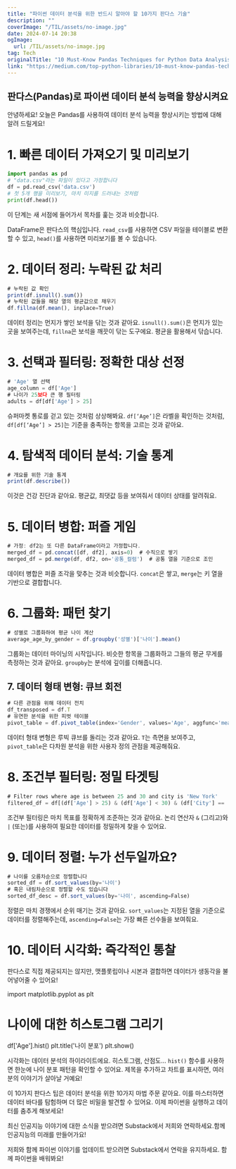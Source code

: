 ```yaml
---
title: "파이썬 데이터 분석을 위한 반드시 알아야 할 10가지 판다스 기술"
description: ""
coverImage: "/TIL/assets/no-image.jpg"
date: 2024-07-14 20:38
ogImage: 
  url: /TIL/assets/no-image.jpg
tag: Tech
originalTitle: "10 Must-Know Pandas Techniques for Python Data Analysis"
link: "https://medium.com/top-python-libraries/10-must-know-pandas-techniques-for-python-data-analysis-16b4c562cdd7"
---
```



## 판다스(Pandas)로 파이썬 데이터 분석 능력을 향상시켜요

안녕하세요! 오늘은 Pandas를 사용하여 데이터 분석 능력을 향상시키는 방법에 대해 알려 드릴게요!

# 1. 빠른 데이터 가져오기 및 미리보기

```python
import pandas as pd
# "data.csv"라는 파일이 있다고 가정합니다
df = pd.read_csv('data.csv')
# 첫 5개 행을 미리보기, 마치 미지를 드러내는 것처럼
print(df.head())
```

<!-- TIL 수평 -->
<ins class="adsbygoogle"
     style="display:block"
     data-ad-client="ca-pub-4877378276818686"
     data-ad-slot="1549334788"
     data-ad-format="auto"
     data-full-width-responsive="true"></ins>
<script>
(adsbygoogle = window.adsbygoogle || []).push({});
</script>

이 단계는 새 서점에 들어가서 목차를 훑는 것과 비슷합니다.

DataFrame은 판다스의 핵심입니다. `read_csv`를 사용하면 CSV 파일을 테이블로 변환할 수 있고, `head()`를 사용하면 미리보기를 볼 수 있습니다.

# 2. 데이터 정리: 누락된 값 처리

```js
# 누락된 값 확인
print(df.isnull().sum())
# 누락된 값들을 해당 열의 평균값으로 채우기
df.fillna(df.mean(), inplace=True)
```

<!-- TIL 수평 -->
<ins class="adsbygoogle"
     style="display:block"
     data-ad-client="ca-pub-4877378276818686"
     data-ad-slot="1549334788"
     data-ad-format="auto"
     data-full-width-responsive="true"></ins>
<script>
(adsbygoogle = window.adsbygoogle || []).push({});
</script>

데이터 정리는 먼지가 쌓인 보석을 닦는 것과 같아요. `isnull().sum()`은 먼지가 있는 곳을 보여주는데, `fillna`은 보석을 깨끗이 닦는 도구에요. 평균을 활용해서 닦습니다.

# 3. 선택과 필터링: 정확한 대상 선정

```js
# 'Age' 열 선택
age_column = df['Age']
# 나이가 25보다 큰 행 필터링
adults = df[df['Age'] > 25]
```

슈퍼마켓 통로를 걷고 있는 것처럼 상상해봐요. `df[‘Age’]`은 라벨을 확인하는 것처럼, `df[df[‘Age’] > 25]`는 기준을 충족하는 항목을 고르는 것과 같아요.

<!-- TIL 수평 -->
<ins class="adsbygoogle"
     style="display:block"
     data-ad-client="ca-pub-4877378276818686"
     data-ad-slot="1549334788"
     data-ad-format="auto"
     data-full-width-responsive="true"></ins>
<script>
(adsbygoogle = window.adsbygoogle || []).push({});
</script>

# 4. 탐색적 데이터 분석: 기술 통계

```js
# 개요를 위한 기술 통계
print(df.describe())
```

이것은 건강 진단과 같아요. 평균값, 최댓값 등을 보여줘서 데이터 상태를 알려줘요.

# 5. 데이터 병합: 퍼즐 게임

<!-- TIL 수평 -->
<ins class="adsbygoogle"
     style="display:block"
     data-ad-client="ca-pub-4877378276818686"
     data-ad-slot="1549334788"
     data-ad-format="auto"
     data-full-width-responsive="true"></ins>
<script>
(adsbygoogle = window.adsbygoogle || []).push({});
</script>

```js
# 가정: df2는 또 다른 DataFrame이라고 가정합니다.
merged_df = pd.concat([df, df2], axis=0)  # 수직으로 쌓기
merged_df = pd.merge(df, df2, on='공통_컬럼')  # 공통 열을 기준으로 조인

```

데이터 병합은 퍼즐 조각을 맞추는 것과 비슷합니다. `concat`은 쌓고, `merge`는 키 열을 기반으로 결합합니다.

# 6. 그룹화: 패턴 찾기

```js
# 성별로 그룹화하여 평균 나이 계산
average_age_by_gender = df.groupby('성별')['나이'].mean()
```

<!-- TIL 수평 -->
<ins class="adsbygoogle"
     style="display:block"
     data-ad-client="ca-pub-4877378276818686"
     data-ad-slot="1549334788"
     data-ad-format="auto"
     data-full-width-responsive="true"></ins>
<script>
(adsbygoogle = window.adsbygoogle || []).push({});
</script>

그룹화는 데이터 마이닝의 시작입니다. 비슷한 항목을 그룹화하고 그들의 평균 무게를 측정하는 것과 같아요. `groupby`는 분석에 깊이를 더해줍니다.

## 7. 데이터 형태 변형: 큐브 회전

```js
# 다른 관점을 위해 데이터 전치
df_transposed = df.T
# 유연한 분석을 위한 피벗 테이블
pivot_table = df.pivot_table(index='Gender', values='Age', aggfunc='mean')
```

데이터 형태 변형은 루빅 큐브를 돌리는 것과 같아요. `T`는 측면을 보여주고, `pivot_table`은 다차원 분석을 위한 사용자 정의 관점을 제공해줘요.

<!-- TIL 수평 -->
<ins class="adsbygoogle"
     style="display:block"
     data-ad-client="ca-pub-4877378276818686"
     data-ad-slot="1549334788"
     data-ad-format="auto"
     data-full-width-responsive="true"></ins>
<script>
(adsbygoogle = window.adsbygoogle || []).push({});
</script>

# 8. 조건부 필터링: 정밀 타겟팅

```js
# Filter rows where age is between 25 and 30 and city is 'New York'
filtered_df = df[(df['Age'] > 25) & (df['Age'] < 30) & (df['City'] == 'New York')]
```

조건부 필터링은 마치 목표를 정확하게 조준하는 것과 같아요. 논리 연산자 `&` (그리고)와 `|` (또는)를 사용하여 필요한 데이터를 정밀하게 찾을 수 있어요.

# 9. 데이터 정렬: 누가 선두일까요?

<!-- TIL 수평 -->
<ins class="adsbygoogle"
     style="display:block"
     data-ad-client="ca-pub-4877378276818686"
     data-ad-slot="1549334788"
     data-ad-format="auto"
     data-full-width-responsive="true"></ins>
<script>
(adsbygoogle = window.adsbygoogle || []).push({});
</script>

```js
# 나이를 오름차순으로 정렬합니다
sorted_df = df.sort_values(by='나이')
# 혹은 내림차순으로 정렬할 수도 있습니다
sorted_df_desc = df.sort_values(by='나이', ascending=False)
```

정렬은 마치 경쟁에서 순위 매기는 것과 같아요. `sort_values`는 지정된 열을 기준으로 데이터를 정렬해주는데, `ascending=False`는 가장 빠른 선수들을 보여줘요.

# 10. 데이터 시각화: 즉각적인 통찰

판다스로 직접 제공되지는 않지만, 맷플롯립이나 시본과 결합하면 데이터가 생동각을 불어넣어줄 수 있어요!


<!-- TIL 수평 -->
<ins class="adsbygoogle"
     style="display:block"
     data-ad-client="ca-pub-4877378276818686"
     data-ad-slot="1549334788"
     data-ad-format="auto"
     data-full-width-responsive="true"></ins>
<script>
(adsbygoogle = window.adsbygoogle || []).push({});
</script>


import matplotlib.pyplot as plt
# 나이에 대한 히스토그램 그리기
df['Age'].hist()
plt.title('나이 분포')
plt.show()


시각화는 데이터 분석의 하이라이트에요. 히스토그램, 산점도... `hist()` 함수를 사용하면 한눈에 나이 분포 패턴을 확인할 수 있어요. 제목을 추가하고 차트를 표시하면, 여러분의 이야기가 살아날 거예요!

이 10가지 판다스 팁은 데이터 분석을 위한 10가지 마법 주문 같아요. 이를 마스터하면 데이터 바다를 탐험하며 더 많은 비밀을 발견할 수 있어요. 이제 파이썬을 실행하고 데이터를 춤추게 해보세요!

최신 인공지능 이야기에 대한 소식을 받으려면 Substack에서 저희와 연락하세요.함께 인공지능의 미래를 만들어가요!


<!-- TIL 수평 -->
<ins class="adsbygoogle"
     style="display:block"
     data-ad-client="ca-pub-4877378276818686"
     data-ad-slot="1549334788"
     data-ad-format="auto"
     data-full-width-responsive="true"></ins>
<script>
(adsbygoogle = window.adsbygoogle || []).push({});
</script>

저희와 함께 파이썬 이야기를 업데이트 받으려면 Substack에서 연락을 유지하세요. 함께 파이썬을 배워봐요!